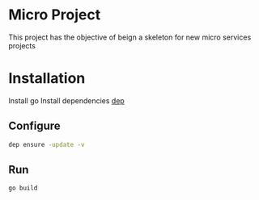Micro Project
==================

This project has the objective of beign a skeleton for new micro services projects

# Installation

Install go
Install dependencies [dep](https://golang.github.io/dep/docs/installation.html)

## Configure

```sh
dep ensure -update -v
```

## Run

```sh
go build
```
